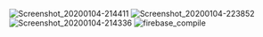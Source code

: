 ![Screenshot_20200104-214411](https://user-images.githubusercontent.com/54885340/71768830-b80b7500-2f4c-11ea-84bd-92cbe551346a.png)
![Screenshot_20200104-223852](https://user-images.githubusercontent.com/54885340/71768831-b8a40b80-2f4c-11ea-9ec3-00831683e69e.png)
![Screenshot_20200104-214336](https://user-images.githubusercontent.com/54885340/71768832-b8a40b80-2f4c-11ea-9e31-b9d23763a9fb.png)
![firebase_compile](https://user-images.githubusercontent.com/54885340/71768835-c0fc4680-2f4c-11ea-9c77-05d460786d36.jpg)
